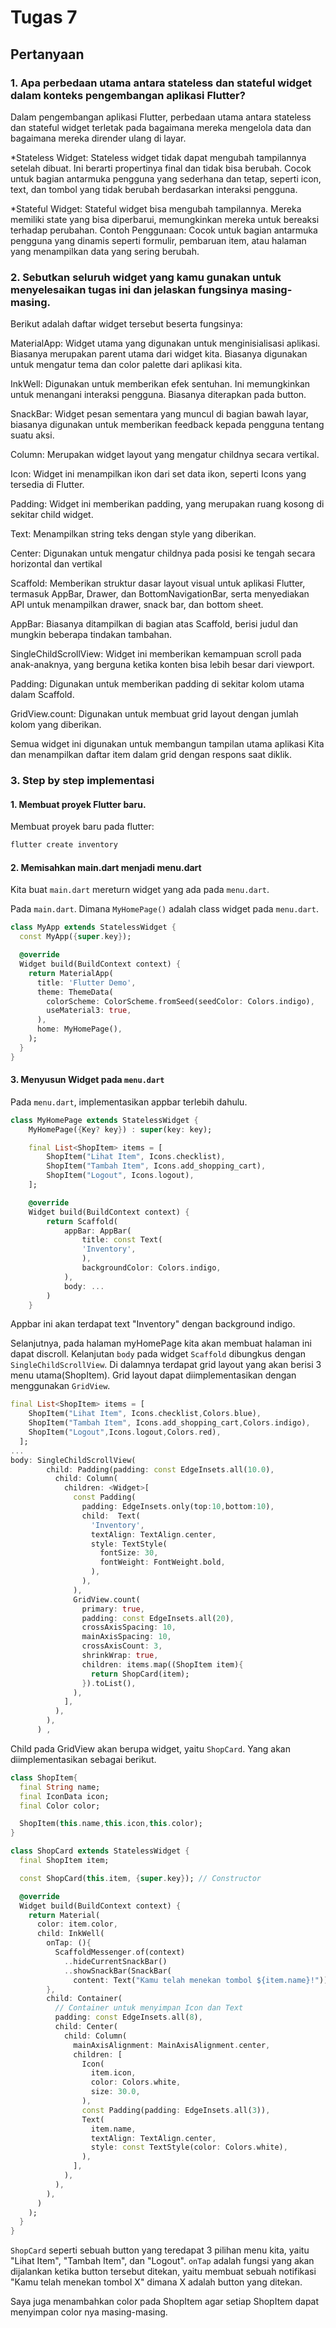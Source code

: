 # Tugas 7

## Pertanyaan

### 1. Apa perbedaan utama antara stateless dan stateful widget dalam konteks pengembangan aplikasi Flutter?
Dalam pengembangan aplikasi Flutter, perbedaan utama antara stateless dan stateful widget terletak pada bagaimana mereka mengelola data dan bagaimana mereka dirender ulang di layar.

*Stateless Widget:
    Stateless widget tidak dapat mengubah tampilannya setelah dibuat. Ini berarti propertinya final dan tidak bisa berubah. Cocok untuk bagian antarmuka pengguna yang sederhana dan tetap, seperti icon, text, dan tombol yang tidak berubah berdasarkan interaksi pengguna.

*Stateful Widget:
    Stateful widget bisa mengubah tampilannya. Mereka memiliki state yang bisa diperbarui, memungkinkan mereka untuk bereaksi terhadap perubahan. Contoh Penggunaan: Cocok untuk bagian antarmuka pengguna yang dinamis seperti formulir, pembaruan item, atau halaman yang menampilkan data yang sering berubah.

### 2. Sebutkan seluruh widget yang kamu gunakan untuk menyelesaikan tugas ini dan jelaskan fungsinya masing-masing.

Berikut adalah daftar widget tersebut beserta fungsinya:

MaterialApp: Widget utama yang digunakan untuk menginisialisasi aplikasi. Biasanya merupakan parent utama dari widget kita. Biasanya digunakan untuk mengatur tema dan color palette dari aplikasi kita.

InkWell: Digunakan untuk memberikan efek sentuhan. Ini memungkinkan untuk menangani interaksi pengguna. Biasanya diterapkan pada button.

SnackBar: Widget pesan sementara yang muncul di bagian bawah layar, biasanya digunakan untuk memberikan feedback kepada pengguna tentang suatu aksi.

Column: Merupakan widget layout yang mengatur childnya secara vertikal.

Icon: Widget ini menampilkan ikon dari set data ikon, seperti Icons yang tersedia di Flutter.

Padding: Widget ini memberikan padding, yang merupakan ruang kosong di sekitar child widget.

Text: Menampilkan string teks dengan style yang diberikan.

Center: Digunakan untuk mengatur childnya pada posisi ke tengah secara horizontal dan vertikal

Scaffold: Memberikan struktur dasar layout visual untuk aplikasi Flutter, termasuk AppBar, Drawer, dan BottomNavigationBar, serta menyediakan API untuk menampilkan drawer, snack bar, dan bottom sheet.

AppBar: Biasanya ditampilkan di bagian atas Scaffold, berisi judul dan mungkin beberapa tindakan tambahan.

SingleChildScrollView: Widget ini memberikan kemampuan scroll pada anak-anaknya, yang berguna ketika konten bisa lebih besar dari viewport.

Padding: Digunakan untuk memberikan padding di sekitar kolom utama dalam Scaffold.

GridView.count: Digunakan untuk membuat grid layout dengan jumlah kolom yang diberikan.

Semua widget ini digunakan untuk membangun tampilan utama aplikasi Kita dan menampilkan daftar item dalam grid dengan respons saat diklik.

### 3. Step by step implementasi

#### 1. Membuat proyek Flutter baru.

Membuat proyek baru pada flutter:
```sh
flutter create inventory
```

#### 2. Memisahkan main.dart menjadi menu.dart

Kita buat `main.dart` mereturn widget yang ada pada `menu.dart`.  

Pada `main.dart`. Dimana `MyHomePage()` adalah class widget pada `menu.dart`.
```dart
class MyApp extends StatelessWidget {
  const MyApp({super.key});

  @override
  Widget build(BuildContext context) {
    return MaterialApp(
      title: 'Flutter Demo',
      theme: ThemeData(
        colorScheme: ColorScheme.fromSeed(seedColor: Colors.indigo),
        useMaterial3: true,
      ),
      home: MyHomePage(),
    );
  }
}
```

#### 3. Menyusun Widget pada `menu.dart`

Pada `menu.dart`, implementasikan appbar terlebih dahulu.
```dart
class MyHomePage extends StatelessWidget {
	MyHomePage({Key? key}) : super(key: key);

	final List<ShopItem> items = [
		ShopItem("Lihat Item", Icons.checklist),
		ShopItem("Tambah Item", Icons.add_shopping_cart),
		ShopItem("Logout", Icons.logout),
	];

	@override
	Widget build(BuildContext context) {
		return Scaffold(
			appBar: AppBar(
                title: const Text(
                'Inventory',
                ),
                backgroundColor: Colors.indigo,
            ),
			body: ...
		)
	}
```

Appbar ini akan terdapat text "Inventory" dengan background indigo.

Selanjutnya, pada halaman myHomePage kita akan membuat halaman ini dapat discroll. Kelanjutan `body` pada widget `Scaffold` dibungkus dengan `SingleChildScrollView`. Di dalamnya terdapat grid layout yang akan berisi 3 menu utama(ShopItem). Grid layout dapat diimplementasikan dengan menggunakan `GridView`.

```dart
final List<ShopItem> items = [
    ShopItem("Lihat Item", Icons.checklist,Colors.blue),
    ShopItem("Tambah Item", Icons.add_shopping_cart,Colors.indigo),
    ShopItem("Logout",Icons.logout,Colors.red),
  ];
...
body: SingleChildScrollView(
        child: Padding(padding: const EdgeInsets.all(10.0),
          child: Column(
            children: <Widget>[
              const Padding(
                padding: EdgeInsets.only(top:10,bottom:10),
                child:  Text(
                  'Inventory',
                  textAlign: TextAlign.center,
                  style: TextStyle(
                    fontSize: 30,
                    fontWeight: FontWeight.bold,
                  ),
                ),
              ),
              GridView.count(
                primary: true,
                padding: const EdgeInsets.all(20),
                crossAxisSpacing: 10,
                mainAxisSpacing: 10,
                crossAxisCount: 3,
                shrinkWrap: true,
                children: items.map((ShopItem item){
                  return ShopCard(item);
                }).toList(),
              ),
            ],
          ),
        ),
      ) ,
```

Child pada GridView  akan berupa widget, yaitu `ShopCard`. Yang akan diimplementasikan sebagai berikut. 

```dart
class ShopItem{
  final String name;
  final IconData icon;
  final Color color;

  ShopItem(this.name,this.icon,this.color);
}

class ShopCard extends StatelessWidget {
  final ShopItem item;

  const ShopCard(this.item, {super.key}); // Constructor

  @override
  Widget build(BuildContext context) {
    return Material(
      color: item.color,
      child: InkWell(
        onTap: (){
          ScaffoldMessenger.of(context)
            ..hideCurrentSnackBar()
            ..showSnackBar(SnackBar(
              content: Text("Kamu telah menekan tombol ${item.name}!")));
        },
        child: Container(
          // Container untuk menyimpan Icon dan Text
          padding: const EdgeInsets.all(8),
          child: Center(
            child: Column(
              mainAxisAlignment: MainAxisAlignment.center,
              children: [
                Icon(
                  item.icon,
                  color: Colors.white,
                  size: 30.0,
                ),
                const Padding(padding: EdgeInsets.all(3)),
                Text(
                  item.name,
                  textAlign: TextAlign.center,
                  style: const TextStyle(color: Colors.white),
                ),
              ],
            ),
          ),
        ),
      )
    );
  }
}
```

`ShopCard` seperti sebuah button yang teredapat 3 pilihan menu kita, yaitu "Lihat Item", "Tambah Item", dan "Logout". `onTap` adalah fungsi yang akan dijalankan ketika button tersebut ditekan, yaitu membuat sebuah notifikasi "Kamu telah menekan tombol X" dimana X adalah button yang ditekan.

Saya juga menambahkan color pada ShopItem agar setiap ShopItem dapat menyimpan color nya masing-masing.
